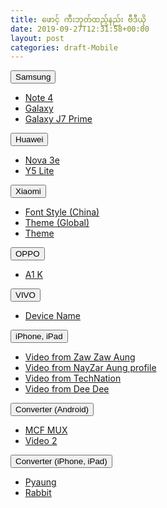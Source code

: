 ```yaml
---
title: ဖောင့် ကီးဘုတ်ထည့်နည်း ဗီဒီယို
date: 2019-09-27T12:31:58+00:00
layout: post
categories: draft-Mobile
---
```

<button type="button" class="collapsible">Samsung</button> 

<div class="content">
  <ul>
    <li>
      <a href="https://youtu.be/ONfnNTfiyjA" target="_blank" rel="noopener noreferrer">Note 4</a>
    </li>
    <li>
      <a href="https://www.facebook.com/SamsungMyanmar/videos/369951763951794/">Galaxy</a>
    </li>
    <li>
      <a href="https://youtu.be/p-1NC63SQLI" target="_blank" rel="noopener noreferrer">Galaxy J7 Prime</a>
    </li>
  </ul>
</div>

<button type="button" class="collapsible">Huawei</button> 

<div class="content">
  <ul>
    <li>
      <a href="https://youtu.be/inNj8WbJYnY" target="_blank" rel="noopener noreferrer">Nova 3e</a>
    </li>
    <li>
      <a href="https://youtu.be/7V9_RH1We_s" target="_blank" rel="noopener noreferrer">Y5 Lite</a>
    </li>
  </ul>
</div>

<button type="button" class="collapsible">Xiaomi</button> 

<div class="content">
  <ul>
    <li>
      <a href="https://youtu.be/rUw_xpzPxys" target="_blank" rel="noopener noreferrer">Font Style (China)</a>
    </li>
    <li>
      <a href="https://youtu.be/nYMRPruLnlo" target="_blank" rel="noopener noreferrer">Theme (Global)</a>
    </li>
    <li>
      <a href="https://youtu.be/4I-lu9M9h54" target="_blank" rel="noopener noreferrer">Theme</a>
    </li>
  </ul>
</div>

<button type="button" class="collapsible">OPPO</button> 

<div class="content">
  <ul>
    <li>
      <a href="https://youtu.be/N6e89vCVP8Y" target="_blank" rel="noopener noreferrer">A1 K</a>
    </li>
  </ul>
</div>

<button type="button" class="collapsible">VIVO</button> 

<div class="content">
  <ul>
    <li>
      <a href="" target="_blank" rel="noopener noreferrer">Device Name</a>
    </li>
  </ul>
</div>

<button type="button" class="collapsible">iPhone, iPad</button> 

<div class="content">
  <ul>
    <li>
      <a href="https://youtu.be/MlrxTu99i_A" target="_blank" rel="noopener noreferrer">Video from Zaw Zaw Aung</a>
    </li>
    <li>
      <a href="https://www.facebook.com/Konayzar/videos/10208378960294277/UzpfSTEzMTM0MDU5MDU6MTAyMjAwNzYyNjE2Mzk1MDA/" target="_blank" rel="noopener noreferrer">Video from NayZar Aung profile</a>
    </li>
    <li>
      <a href="https://www.facebook.com/officialtechnation/videos/957740101231480/UzpfSTQzNzg5Mzg4OTkyODcwMTo5MDkwNTQ5MTYxNDU5Mjc/" target="_blank" rel="noopener noreferrer">Video from TechNation</a>
    </li>
    <li>
      <a href="https://www.facebook.com/larphardee/videos/501258980663595/" target="_blank" rel="noopener noreferrer">Video from Dee Dee</a>
    </li>
  </ul>
</div>

<button type="button" class="collapsible">Converter (Android)</button> 

<div class="content">
  <ul>
    <li>
      <a href="https://youtu.be/vjxl0idcz2k" target="_blank" rel="noopener noreferrer">MCF MUX</a>
    </li>
    <li>
      <a href="" target="_blank" rel="noopener noreferrer">Video 2</a>
    </li>
  </ul>
</div>

<button type="button" class="collapsible">Converter (iPhone, iPad)</button> 

<div class="content">
  <ul>
    <li>
      <a href="" target="_blank" rel="noopener noreferrer">Pyaung</a>
    </li>
    <li>
      <a href="" target="_blank" rel="noopener noreferrer">Rabbit</a>
    </li>
  </ul>
</div>

<script>
var coll = document.getElementsByClassName("collapsible");
var i;

for (i = 0; i &lt; coll.length; i++) {
  coll[i].addEventListener("click", function() {
    this.classList.toggle("active");
    var content = this.nextElementSibling;
    if (content.style.maxHeight){
      content.style.maxHeight = null;
    } else {
      content.style.maxHeight = content.scrollHeight + "px";
    } 
  });
}
<script>

<style>
.collapsible {
  background-color: #777;
  color: white;
  cursor: pointer;
  padding: 6px;
  width: 100%;
  border: none;
  text-align: left;
  outline: none;
  font-size: 16px;
}

.active, .collapsible:hover {
  background-color: #555;
}

.collapsible:after {
  content: '\002B';
  color: white;
  font-weight: bold;
  float: right;
  margin-left: 15px;
}

.active:after {
  content: "\2212";
}

.content {
  //padding: 0 15px;
padding-top: 5px;
//padding-bottom: 5px;
padding-left: 20px;
  max-height: 0;
  overflow: hidden;
  transition: max-height 0.2s ease-out;
  background-color: #f1f1f1;
width: 100%;
font-size: 16px;
}
<style>